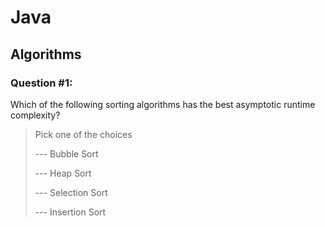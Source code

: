 # Java

## Algorithms

### Question #1:
Which of the following sorting algorithms has the best asymptotic runtime complexity?

> Pick one of the choices
> 
> --- Bubble Sort
> 
> --- Heap Sort
> 
> --- Selection Sort
> 
> --- Insertion Sort



<!--stackedit_data:
eyJoaXN0b3J5IjpbLTExNTExMjg4MDMsLTE4MzU2NDExOTNdfQ
==
-->